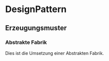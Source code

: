 # DesignPattern
## Erzeugungsmuster
### Abstrakte Fabrik

Dies ist die Umsetzung einer Abstrakten Fabrik.

